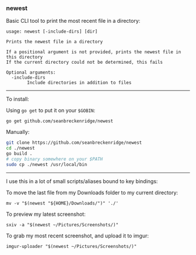 ### newest

Basic CLI tool to print the most recent file in a directory:

```
usage: newest [-include-dirs] [dir]

Prints the newest file in a directory

If a positional argument is not provided, prints the newest file in this directory
If the current directory could not be determined, this fails

Optional arguments:
  -include-dirs
    	Include directories in addition to files
```

---

To install:

Using `go get` to put it on your `$GOBIN`:

`go get github.com/seanbreckenridge/newest`

Manually:

```bash
git clone https://github.com/seanbreckenridge/newest
cd ./newest
go build .
# copy binary somewhere on your $PATH
sudo cp ./newest /usr/local/bin
```

---

I use this in a lot of small scripts/aliases bound to key bindings:

To move the last file from my Downloads folder to my current directory:

`mv -v "$(newest "${HOME}/Downloads/")" './'`

To preview my latest screenshot:

`sxiv -a "$(newest ~/Pictures/Screenshots/)"`

To grab my most recent screenshot, and upload it to imgur:

`imgur-uploader "$(newest ~/Pictures/Screenshots/)"`
